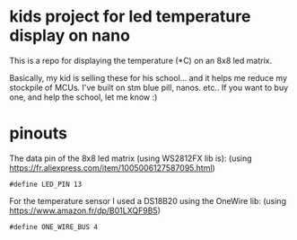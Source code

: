# kids project for led temperature display on nano #

This is a repo for displaying the temperature (*C) on an 8x8 led matrix.

Basically, my kid is selling these for his school... and it helps me reduce my stockpile of MCUs.
I've built on stm blue pill, nanos. etc..
If you want to buy one, and help the school, let me know :)

# pinouts #

The data pin of the 8x8 led matrix (using WS2812FX lib is):
(using https://fr.aliexpress.com/item/1005006127587095.html)

    #define LED_PIN 13

For the temperature sensor I used a DS18B20 using the OneWire lib:
(using https://www.amazon.fr/dp/B01LXQF9B5)

    #define ONE_WIRE_BUS 4
